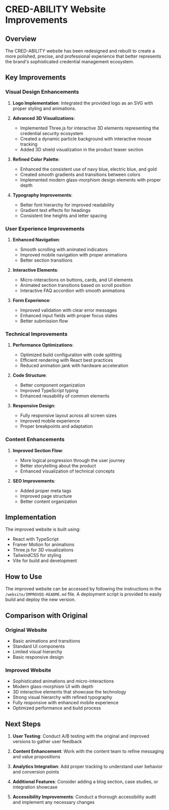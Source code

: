 # CRED-ABILITY Website Improvements

## Overview

The CRED-ABILITY website has been redesigned and rebuilt to create a more polished, precise, and professional experience that better represents the brand's sophisticated credential management ecosystem.

## Key Improvements

### Visual Design Enhancements

1. **Logo Implementation**: Integrated the provided logo as an SVG with proper styling and animations.

2. **Advanced 3D Visualizations**:
   - Implemented Three.js for interactive 3D elements representing the credential security ecosystem
   - Created a dynamic particle background with interactive mouse tracking
   - Added 3D shield visualization in the product teaser section

3. **Refined Color Palette**:
   - Enhanced the consistent use of navy blue, electric blue, and gold
   - Created smooth gradients and transitions between colors
   - Implemented modern glass-morphism design elements with proper depth

4. **Typography Improvements**:
   - Better font hierarchy for improved readability
   - Gradient text effects for headings
   - Consistent line heights and letter spacing

### User Experience Improvements

1. **Enhanced Navigation**:
   - Smooth scrolling with animated indicators
   - Improved mobile navigation with proper animations
   - Better section transitions

2. **Interactive Elements**:
   - Micro-interactions on buttons, cards, and UI elements
   - Animated section transitions based on scroll position
   - Interactive FAQ accordion with smooth animations

3. **Form Experience**:
   - Improved validation with clear error messages
   - Enhanced input fields with proper focus states
   - Better submission flow

### Technical Improvements

1. **Performance Optimizations**:
   - Optimized build configuration with code splitting
   - Efficient rendering with React best practices
   - Reduced animation jank with hardware acceleration

2. **Code Structure**:
   - Better component organization
   - Improved TypeScript typing
   - Enhanced reusability of common elements

3. **Responsive Design**:
   - Fully responsive layout across all screen sizes
   - Improved mobile experience
   - Proper breakpoints and adaptation

### Content Enhancements

1. **Improved Section Flow**:
   - More logical progression through the user journey
   - Better storytelling about the product
   - Enhanced visualization of technical concepts

2. **SEO Improvements**:
   - Added proper meta tags
   - Improved page structure
   - Better content organization

## Implementation

The improved website is built using:

- React with TypeScript
- Framer Motion for animations
- Three.js for 3D visualizations
- TailwindCSS for styling
- Vite for build and development

## How to Use

The improved website can be accessed by following the instructions in the `/website/IMPROVED-README.md` file. A deployment script is provided to easily build and deploy the new version.

## Comparison with Original

### Original Website
- Basic animations and transitions
- Standard UI components
- Limited visual hierarchy
- Basic responsive design

### Improved Website
- Sophisticated animations and micro-interactions
- Modern glass-morphism UI with depth
- 3D interactive elements that showcase the technology
- Strong visual hierarchy with refined typography
- Fully responsive with enhanced mobile experience
- Optimized performance and build process

## Next Steps

1. **User Testing**: Conduct A/B testing with the original and improved versions to gather user feedback

2. **Content Enhancement**: Work with the content team to refine messaging and value propositions

3. **Analytics Integration**: Add proper tracking to understand user behavior and conversion points

4. **Additional Features**: Consider adding a blog section, case studies, or integration showcase

5. **Accessibility Improvements**: Conduct a thorough accessibility audit and implement any necessary changes